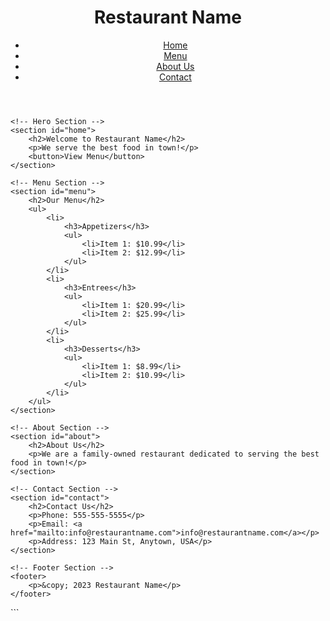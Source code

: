 <!DOCTYPE html>
<html>
<head>
	<title>Restaurant Name</title>
</head>
<body>
	<!-- Header Section -->
	<header>
		<h1>Restaurant Name</h1>
		<nav>
			<ul>
				<li><a href="#home">Home</a></li>
				<li><a href="#menu">Menu</a></li>
				<li><a href="#about">About Us</a></li>
				<li><a href="#contact">Contact</a></li>
			</ul>
		</nav>
	</header>
	
	<!-- Hero Section -->
	<section id="home">
		<h2>Welcome to Restaurant Name</h2>
		<p>We serve the best food in town!</p>
		<button>View Menu</button>
	</section>
	
	<!-- Menu Section -->
	<section id="menu">
		<h2>Our Menu</h2>
		<ul>
			<li>
				<h3>Appetizers</h3>
				<ul>
					<li>Item 1: $10.99</li>
					<li>Item 2: $12.99</li>
				</ul>
			</li>
			<li>
				<h3>Entrees</h3>
				<ul>
					<li>Item 1: $20.99</li>
					<li>Item 2: $25.99</li>
				</ul>
			</li>
			<li>
				<h3>Desserts</h3>
				<ul>
					<li>Item 1: $8.99</li>
					<li>Item 2: $10.99</li>
				</ul>
			</li>
		</ul>
	</section>
	
	<!-- About Section -->
	<section id="about">
		<h2>About Us</h2>
		<p>We are a family-owned restaurant dedicated to serving the best food in town!</p>
	</section>
	
	<!-- Contact Section -->
	<section id="contact">
		<h2>Contact Us</h2>
		<p>Phone: 555-555-5555</p>
		<p>Email: <a href="mailto:info@restaurantname.com">info@restaurantname.com</a></p>
		<p>Address: 123 Main St, Anytown, USA</p>
	</section>
	
	<!-- Footer Section -->
	<footer>
		<p>&copy; 2023 Restaurant Name</p>
	</footer>
</body>
</html>
```
